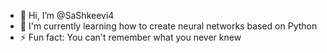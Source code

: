 - 👋 Hi, I’m @SaShkeevi4
- 🌱 I'm currently learning how to create neural networks based on Python
- ⚡ Fun fact: You can't remember what you never knew
